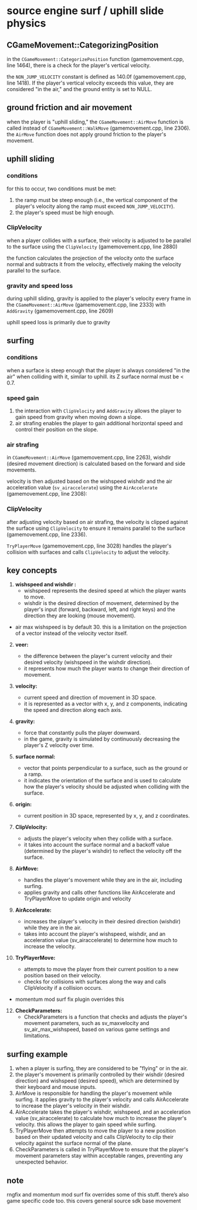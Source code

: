 # source engine surf / uphill slide physics

## CGameMovement::CategorizingPosition
in the `CGameMovement::CategorizePosition` function (gamemovement.cpp, line 1464), there is a check for the player's vertical velocity.

the `NON_JUMP_VELOCITY` constant is defined as 140.0f (gamemovement.cpp, line 1418). If the player's vertical velocity exceeds this value, they are considered "in the air," and the ground entity is set to NULL.

## ground friction and air movement 
when the player is "uphill sliding," the `CGameMovement::AirMove` function is called instead of `CGameMovement::WalkMove` (gamemovement.cpp, line 2306). the `AirMove` function does not apply ground friction to the player's movement.

## uphill sliding
### conditions
for this to occur, two conditions must be met:
1. the ramp must be steep enough (i.e., the vertical component of the player's velocity along the ramp must exceed `NON_JUMP_VELOCITY`).
2. the player's speed must be high enough.

### ClipVelocity
when a player collides with a surface, their velocity is adjusted to be parallel to the surface using the `ClipVelocity` (gamemovement.cpp, line 2880)

the function calculates the projection of the velocity onto the surface normal and subtracts it from the velocity, effectively making the velocity parallel to the surface.

### gravity and speed loss
during uphill sliding, gravity is applied to the player's velocity every frame in the `CGameMovement::AirMove` (gamemovement.cpp, line 2333) with `AddGravity` (gamemovement.cpp, line 2609)

uphill speed loss is primarily due to gravity

## surfing
### conditions
when a surface is steep enough that the player is always considered "in the air" when colliding with it, similar to uphill. its Z surface normal must be < 0.7.

### speed gain
1. the interaction with `ClipVelocity` and `AddGravity` allows the player to gain speed from gravity when moving down a slope.
2. air strafing enables the player to gain additional horizontal speed and control their position on the slope.

### air strafing 
in `CGameMovement::AirMove` (gamemovement.cpp, line 2263), wishdir (desired movement direction) is calculated based on the forward and side movements.

velocity is then adjusted based on the wishspeed wishdir and the air acceleration value (`sv_airaccelerate`) using the `AirAccelerate` (gamemovement.cpp, line 2308):

### ClipVelocity
after adjusting velocity based on air strafing, the velocity is clipped against the surface using `ClipVelocity` to ensure it remains parallel to the surface (gamemovement.cpp, line 2336).

`TryPlayerMove` (gamemovement.cpp, line 3028) handles the player's collision with surfaces and calls `ClipVelocity` to adjust the velocity.

## key concepts 
1. **wishspeed and wishdir :**
   - wishspeed represents the desired speed at which the player wants to move.
   - wishdir is the desired direction of movement, determined by the player's input (forward, backward, left, and right keys) and the direction they are looking (mouse movement).
- air max wishspeed is by default 30. this is a limitation on the projection of a vector instead of the velocity vector itself.

2. **veer:**
   -  the difference between the player's current velocity and their desired velocity (wishspeed in the wishdir direction).
   - it represents how much the player wants to change their direction of movement.

3. **velocity:**
   - current speed and direction of movement in 3D space.
   - it is represented as a vector with x, y, and z components, indicating the speed and direction along each axis.

4. **gravity:**
   - force that constantly pulls the player downward.
   - in the game, gravity is simulated by continuously decreasing the player's Z velocity over time.

5. **surface normal:**
   - vector that points perpendicular to a surface, such as the ground or a ramp.
   - it indicates the orientation of the surface and is used to calculate how the player's velocity should be adjusted when colliding with the surface.

6. **origin:**
   - current position in 3D space, represented by x, y, and z coordinates.

8. **ClipVelocity:**
   - adjusts the player's velocity when they collide with a surface.
   - it takes into account the surface normal and a backoff value (determined by the player's wishdir) to reflect the velocity off the surface.

9. **AirMove:**
   - handles the player's movement while they are in the air, including surfing.
   - applies gravity and calls other functions like AirAccelerate and TryPlayerMove to update origin and velocity

10. **AirAccelerate:**
    - increases the player's velocity in their desired direction (wishdir) while they are in the air.
    - takes into account the player's wishspeed, wishdir, and an acceleration value (sv_airaccelerate) to determine how much to increase the velocity.

11. **TryPlayerMove:**
    - attempts to move the player from their current position to a new position based on their velocity.
    - checks for collisions with surfaces along the way and calls ClipVelocity if a collision occurs.
- momentum mod surf fix plugin overrides this

12. **CheckParameters:**
    - CheckParameters is a function that checks and adjusts the player's movement parameters, such as sv_maxvelocity and sv_air_max_wishspeed, based on various game settings and limitations.

## surfing example 
1. when a player is surfing, they are considered to be "flying" or in the air.
2. the player's movement is primarily controlled by their wishdir (desired direction) and wishspeed (desired speed), which are determined by their keyboard and mouse inputs.
3. AirMove is responsible for handling the player's movement while surfing. it applies gravity to the player's velocity and calls AirAccelerate to increase the player's velocity in their wishdir.
4. AirAccelerate takes the player's wishdir, wishspeed, and an acceleration value (sv_airaccelerate) to calculate how much to increase the player's velocity. this allows the player to gain speed while surfing.
5. TryPlayerMove then attempts to move the player to a new position based on their updated velocity and calls ClipVelocity to clip their velocity against the surface normal of the plane. 
6. CheckParameters is called in TryPlayerMove to ensure that the player's movement parameters stay within acceptable ranges, preventing any unexpected behavior.​​​​​​​​​​​​​​​​

## note
rngfix and momentum mod surf fix overrides some of this stuff. there’s also game specific code too. this covers general source sdk base movement
